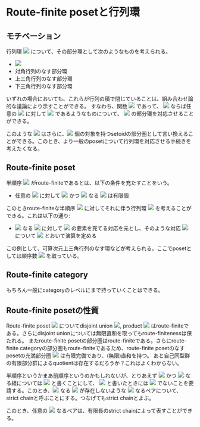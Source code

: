 # Route-finite posetと行列環
## モチベーション
行列環 <img src="https://latex.codecogs.com/gif.latex?\inline&space;\mathrm{M}_n(R)" /> について、その部分環として次のようなものを考えられる。
- <img src="https://latex.codecogs.com/gif.latex?\inline&space;\mathrm{M}_n(R)" />
- 対角行列のなす部分環
- 上三角行列のなす部分環
- 下三角行列のなす部分環

いずれの場合においても、これらが行列の積で閉じていることは、組み合わせ論的な議論により示すことができる。
すなわち、関数 <img src="https://latex.codecogs.com/gif.latex?\inline&space;f\colon&space;n\times&space;n\to&space;2" /> であって、
<img src="https://latex.codecogs.com/gif.latex?\inline&space;f(i,j)=0" /> ならば任意の <img src="https://latex.codecogs.com/gif.latex?\inline&space;k" /> 
に対して <img src="https://latex.codecogs.com/gif.latex?\inline&space;f(i,k)f(k,j)=0" /> であるようなものについて、
<img src="https://latex.codecogs.com/gif.latex?\inline&space;\mathrm{M}_n(R)" /> の部分環を対応させることができる。

このような <img src="https://latex.codecogs.com/gif.latex?\inline&space;f" /> はさらに、<img src="https://latex.codecogs.com/gif.latex?\inline&space;n" /> 個の対象を持つsetoidの部分圏として言い換えることができる。このとき、より一般のposetについて行列環を対応させる手続きを考えたくなる。

## Route-finite poset
半順序 <img src="https://latex.codecogs.com/gif.latex?\inline&space;P" /> がroute-finiteであるとは、以下の条件を充たすことをいう。
- 任意の <img src="https://latex.codecogs.com/gif.latex?\inline&space;i,j\in&space;P" /> に対して <img src="https://latex.codecogs.com/gif.latex?\inline&space;i\leq&space;k" /> かつ <img src="https://latex.codecogs.com/gif.latex?\inline&space;k\leq&space;j" /> なる 
<img src="https://latex.codecogs.com/gif.latex?\inline&space;k" /> は有限個

このときroute-finiteな半順序 <img src="https://latex.codecogs.com/gif.latex?\inline&space;P" /> に対してそれに伴う行列環 <img src="https://latex.codecogs.com/gif.latex?\inline&space;\mathrm{M}_P(R)" /> を考えることができる。これは以下の通り:
- <img src="https://latex.codecogs.com/gif.latex?\inline&space;i\leq&space;j" /> なる <img src="https://latex.codecogs.com/gif.latex?\inline&space;i,j\in&space;P" /> に対して 
<img src="https://latex.codecogs.com/gif.latex?\inline&space;R" /> の要素を充てる対応を元とし、そのような対応 <img src="https://latex.codecogs.com/gif.latex?\inline&space;f,g" /> について 
<img src="https://latex.codecogs.com/gif.latex?\inline&space;f*g(i,j)=\sum&space;_{i\leq&space;k\leq&space;j}f(i,k)g(k,j)" /> とおいて演算を定める

この例として、可算次元上三角行列のなす環などが考えられる。ここでposetとしては順序数 <img src="https://latex.codecogs.com/gif.latex?\inline&space;\omega" /> を取っている。

## Route-finite category
もちろん一般にcategoryのレベルにまで持っていくことはできる。

## Route-finite posetの性質
Route-finite poset <img src="https://latex.codecogs.com/gif.latex?\inline&space;P,Q" /> についてdisjoint union <img src="https://latex.codecogs.com/gif.latex?\inline&space;P\coprod&space;Q" />, product <img src="https://latex.codecogs.com/gif.latex?\inline&space;P\times&space;Q" /> はroute-finiteである。さらにdisjoint unionについては無限直和を取ってもroute-finitenessは保たれる。
またroute-finite posetの部分圏はroute-finiteである。さらにroute-finite categoryの部分圏もroute-finiteであるため、route-finite posetのなすposetの充満部分圏 <img src="https://latex.codecogs.com/gif.latex?\inline&space;\mathsf{RFPos}" /> は有限完備であり、(無限)直和を持つ。
あと自己同型群の有限部分群によるquotientは存在するだろうか？これはよくわからない。

半順序というかまあ前順序というのかもしれないが、とりあえず <img src="https://latex.codecogs.com/gif.latex?\inline&space;i\leq&space;j" /> かつ <img src="https://latex.codecogs.com/gif.latex?\inline&space;j&space;i" /> なる組については <img src="https://latex.codecogs.com/gif.latex?\inline&space;i\cong&space;j" /> と書くことにして、
<img src="https://latex.codecogs.com/gif.latex?\inline&space;i<j" /> と書いたときには <img src="https://latex.codecogs.com/gif.latex?\inline&space;i\cong&space;j" /> でないことを要請する。このとき、<img src="https://latex.codecogs.com/gif.latex?\inline&space;i<k<j" /> なる <img src="https://latex.codecogs.com/gif.latex?\inline&space;k" /> が存在しないような 
<img src="https://latex.codecogs.com/gif.latex?\inline&space;i<j" /> なるペアについて、strict chainと呼ぶことにする。つなげてもstrict chainとよぶ。

このとき、任意の <img src="https://latex.codecogs.com/gif.latex?\inline&space;i<j" /> なるペアは、有限長のstrict chainによって表すことができる。
